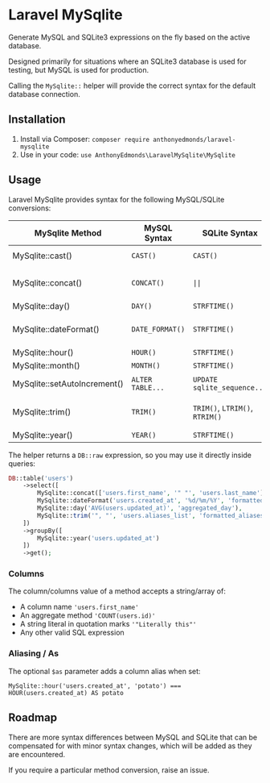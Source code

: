 # Laravel MySqlite

Generate MySQL and SQLite3 expressions on the fly based on the active database.

Designed primarily for situations where an SQLite3 database is used for testing, but MySQL is used for production.

Calling the `MySqlite::`  helper will provide the correct syntax for the default database connection.

## Installation

1. Install via Composer: `composer require anthonyedmonds/laravel-mysqlite`
2. Use in your code: `use AnthonyEdmonds\LaravelMySqlite\MySqlite`

## Usage

Laravel MySqlite provides syntax for the following MySQL/SQLite conversions:

| MySqlite Method              | MySQL Syntax     | SQLite Syntax                  | Notes |
|------------------------------| ---------------- |--------------------------------| ----- |
| MySqlite::cast()             | `CAST()`         | `CAST()`                       | Must be a value from `MySqlite::CASTS_MYSQL` |
| MySqlite::concat()           | `CONCAT()`       | `\|\|`                         | Pass literal strings with quotation marks, such as `'"String"'` |
| MySqlite::day()              | `DAY()`          | `STRFTIME()`                   | |
| MySqlite::dateFormat()       | `DATE_FORMAT()`  | `STRFTIME()`                   | Use date formats supported by both MySQL and SQLite |
| MySqlite::hour()             | `HOUR()`         | `STRFTIME()`                   | |
| MySqlite::month()            | `MONTH()`        | `STRFTIME()`                   | |
| MySqlite::setAutoIncrement() | `ALTER TABLE...` | `UPDATE sqlite_sequence...`    | Used as a standalone statement |
| MySqlite::trim()             | `TRIM()`         | `TRIM()`, `LTRIM()`, `RTRIM()` | Pass literal strings with quotation marks, such as `'"String"'` |
| MySqlite::year()             | `YEAR()`         | `STRFTIME()`                   | |

The helper returns a `DB::raw` expression, so you may use it directly inside queries:

```php
DB::table('users')
    ->select([
        MySqlite::concat(['users.first_name', '" "', 'users.last_name'], 'name'),
        MySqlite::dateFormat('users.created_at', '%d/%m/%Y', 'formatted_date'),
        MySqlite::day('AVG(users.updated_at)', 'aggregated_day'),
        MySqlite::trim('", "', 'users.aliases_list', 'formatted_aliases', MySqlite::TRIM_TRAILING),
    ])
    ->groupBy([
        MySqlite::year('users.updated_at')
    ])
    ->get();
```

### Columns
The column/columns value of a method accepts a string/array of:

* A column name `'users.first_name'`
* An aggregate method `'COUNT(users.id)'`
* A string literal in quotation marks `'"Literally this"'`
* Any other valid SQL expression

### Aliasing / As

The optional `$as` parameter adds a column alias when set:

`MySqlite::hour('users.created_at', 'potato') === HOUR(users.created_at) AS potato`

## Roadmap

There are more syntax differences between MySQL and SQLite that can be compensated for with minor syntax changes, which will be added as they are encountered.

If you require a particular method conversion, raise an issue.
